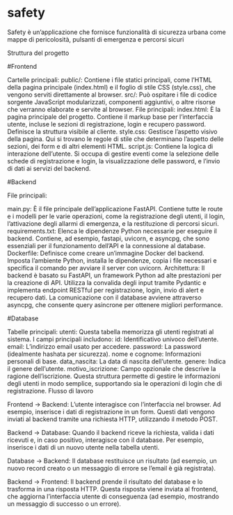 # safety
Safety è un’applicazione che fornisce funzionalità di sicurezza urbana come mappe di pericolosità, pulsanti di emergenza e percorsi sicuri

Struttura del progetto

#Frontend

Cartelle principali:
public/: Contiene i file statici principali, come l’HTML della pagina principale (index.html) e il foglio di stile CSS (style.css), che vengono serviti direttamente al browser.
src/: Può ospitare i file di codice sorgente JavaScript modularizzati, componenti aggiuntivi, o altre risorse che verranno elaborate e servite al browser.
File principali:
index.html:
È la pagina principale del progetto. Contiene il markup base per l’interfaccia utente, incluse le sezioni di registrazione, login e recupero password. Definisce la struttura visibile al cliente.
style.css:
Gestisce l’aspetto visivo della pagina. Qui si trovano le regole di stile che determinano l’aspetto delle sezioni, dei form e di altri elementi HTML.
script.js:
Contiene la logica di interazione dell’utente. Si occupa di gestire eventi come la selezione delle schede di registrazione e login, la visualizzazione delle password, e l’invio di dati ai servizi del backend.


#Backend

File principali:

main.py:
È il file principale dell’applicazione FastAPI. Contiene tutte le route e i modelli per le varie operazioni, come la registrazione degli utenti, il login, l’attivazione degli allarmi di emergenza, e la restituzione di percorsi sicuri.
requirements.txt:
Elenca le dipendenze Python necessarie per eseguire il backend. Contiene, ad esempio, fastapi, uvicorn, e asyncpg, che sono essenziali per il funzionamento dell’API e la connessione al database.
Dockerfile:
Definisce come creare un’immagine Docker del backend. Imposta l’ambiente Python, installa le dipendenze, copia i file necessari e specifica il comando per avviare il server con uvicorn.
Architettura:
Il backend è basato su FastAPI, un framework Python ad alte prestazioni per la creazione di API. Utilizza la convalida degli input tramite Pydantic e implementa endpoint RESTful per registrazione, login, invio di alert e recupero dati. La comunicazione con il database avviene attraverso asyncpg, che consente query asincrone per ottenere migliori performance.

#Database

Tabelle principali:
utenti:
Questa tabella memorizza gli utenti registrati al sistema. I campi principali includono:
id: Identificativo univoco dell’utente.
email: L’indirizzo email usato per accedere.
password: La password (idealmente hashata per sicurezza).
nome e cognome: Informazioni personali di base.
data_nascita: La data di nascita dell’utente.
genere: Indica il genere dell’utente.
motivo_iscrizione: Campo opzionale che descrive la ragione dell’iscrizione.
Questa struttura permette di gestire le informazioni degli utenti in modo semplice, supportando sia le operazioni di login che di registrazione.
Flusso di lavoro

Frontend -> Backend:
L’utente interagisce con l’interfaccia nel browser. Ad esempio, inserisce i dati di registrazione in un form. Questi dati vengono inviati al backend tramite una richiesta HTTP, utilizzando il metodo POST.

Backend -> Database:
Quando il backend riceve la richiesta, valida i dati ricevuti e, in caso positivo, interagisce con il database. Per esempio, inserisce i dati di un nuovo utente nella tabella utenti.

Database -> Backend:
Il database restituisce un risultato (ad esempio, un nuovo record creato o un messaggio di errore se l’email è già registrata).

Backend -> Frontend:
Il backend prende il risultato del database e lo trasforma in una risposta HTTP. Questa risposta viene inviata al frontend, che aggiorna l’interfaccia utente di conseguenza (ad esempio, mostrando un messaggio di successo o un errore).
